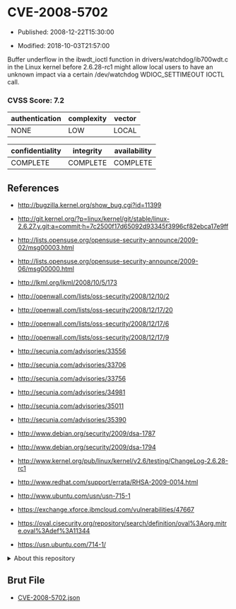 # CVE-2008-5702

- Published: 2008-12-22T15:30:00

- Modified: 2018-10-03T21:57:00

Buffer underflow in the ibwdt_ioctl function in drivers/watchdog/ib700wdt.c in the Linux kernel before 2.6.28-rc1 might allow local users to have an unknown impact via a certain /dev/watchdog WDIOC_SETTIMEOUT IOCTL call.

### CVSS Score: **7.2**

| authentication | complexity | vector |
| --- | --- | --- |
| NONE | LOW | LOCAL |

| confidentiality | integrity | availability |
| --- | --- | --- |
| COMPLETE | COMPLETE | COMPLETE |

## References

* http://bugzilla.kernel.org/show_bug.cgi?id=11399

* http://git.kernel.org/?p=linux/kernel/git/stable/linux-2.6.27.y.git;a=commit;h=7c2500f17d65092d93345f3996cf82ebca17e9ff

* http://lists.opensuse.org/opensuse-security-announce/2009-02/msg00003.html

* http://lists.opensuse.org/opensuse-security-announce/2009-06/msg00000.html

* http://lkml.org/lkml/2008/10/5/173

* http://openwall.com/lists/oss-security/2008/12/10/2

* http://openwall.com/lists/oss-security/2008/12/17/20

* http://openwall.com/lists/oss-security/2008/12/17/6

* http://openwall.com/lists/oss-security/2008/12/17/9

* http://secunia.com/advisories/33556

* http://secunia.com/advisories/33706

* http://secunia.com/advisories/33756

* http://secunia.com/advisories/34981

* http://secunia.com/advisories/35011

* http://secunia.com/advisories/35390

* http://www.debian.org/security/2009/dsa-1787

* http://www.debian.org/security/2009/dsa-1794

* http://www.kernel.org/pub/linux/kernel/v2.6/testing/ChangeLog-2.6.28-rc1

* http://www.redhat.com/support/errata/RHSA-2009-0014.html

* http://www.ubuntu.com/usn/usn-715-1

* https://exchange.xforce.ibmcloud.com/vulnerabilities/47667

* https://oval.cisecurity.org/repository/search/definition/oval%3Aorg.mitre.oval%3Adef%3A11344

* https://usn.ubuntu.com/714-1/

<details>
<summary>About this repository</summary> 

  This repository is part of the project [Live Hack CVE](https://github.com/Live-Hack-CVE). Main website can be found [www.live-hack.org](https://www.live-hack.org) 
  
  Made by [Sn0wAlice](https://github.com/Sn0wAlice) for the people that care about security and need to have a feed of the latest CVEs. Hope you enjoy it, don't forget to star the repo and follow me on [Twitter](https://twitter.com/Sn0wAlice) and [Github](https://github.com/Sn0wAlice). And that is my [personnal website](https://www.alice-snow.me/)

  - [Home Page](https://github.com/Live-Hack-CVE)
  - [Framework](https://github.com/Live-Hack-CVE/cve-framework)
  - [CVE database](https://github.com/Live-Hack-CVE/full_database)
  - [Changelog](https://github.com/Live-Hack-CVE/Changelog)
</details>

## Brut File

* [CVE-2008-5702.json](https://raw.githubusercontent.com/Live-Hack-CVE/full_database/main/cves/2008/CVE-2008-5702.json)

